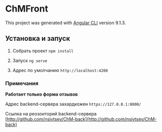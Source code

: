 # ChMFront

This project was generated with [Angular CLI](https://github.com/angular/angular-cli) version 9.1.3.

## Установка и запуск
1. Собрать проект `npm install`

2. Запуск `ng serve`

3. Адрес по умолчанию `http://localhost:4200`

### Примечания
**Работает только форма отзывов**

Адрес backend-сервера захардкожен `https://127.0.0.1:8000/`

Ссылка на реозоиторий backend-сервера [http://github.com/nsivtsev/ChM-back](http://github.com/nsivtsev/ChM-back)
